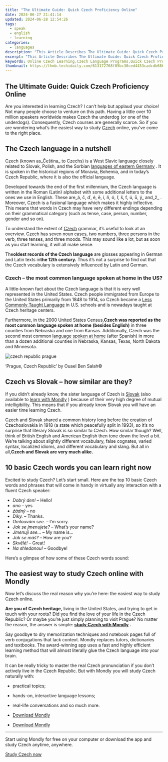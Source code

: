 ```yaml
---
title: "The Ultimate Guide: Quick Czech Proficiency Online"
date: 2024-06-27 21:41:14
updated: 2024-06-28 12:54:26
tags:
  - speak
  - english
  - learning
categories:
  - languages
description: "This Article Describes The Ultimate Guide: Quick Czech Proficiency Online"
excerpt: "This Article Describes The Ultimate Guide: Quick Czech Proficiency Online"
keywords: Online Czech Learning,Czech Language Programs,Quick Czech Proficiency,Easy Czech,Czech Language Learning Guide,Online Course for Czech Proficiency,Czech Language Mastery Online
thumbnail: https://thmb.techidaily.com/613172768f05bc30ced4453cadcdb6862cbaab1d05b995774101e68045c480a9.png
---
```


## The Ultimate Guide: Quick Czech Proficiency Online

 Are you interested in learning Czech? I can’t help but applaud your choice! Not many people choose to venture on this path. Having a little over 10 million speakers worldwide makes Czech the underdog (or one of the underdogs). Consequently, Czech courses are generally scarce. So if you are wondering what’s the easiest way to study [Czech](https://app.adjust.io/5ixfg4k?campaign=blog-post-id-6512&fallback=https%3A%2F%2Fapp.mondly.com?avangate%5Fsrc=blog-post-id-6512?mother%5Flang=en%5Fus?target%5Flang=cz&redirect%5Fandroid=https%3A%2F%2Fplay.google.com%2Fstore%2Fapps%2Fdetails%3Fid%3Dcom.atistudios.mondly.languages&redirect%5Fios=https%3A%2F%2Fitunes.apple.com%2Fapp%2Fid987873536&redirect%5Fmacos=https%3A%2F%2Fapp.mondly.com?avangate%5Fsrc=blog-post-id-6512?mother%5Flang=en%5Fus?target%5Flang=cz) online, you’ve come to the right place.

## The Czech language in a nutshell

 Czech (known as_Čeština_ to Czechs) is a West Slavic language closely related to Slovak, Polish, and the Sorbian [languages of eastern Germany](https://shop.mondly.com/affiliate.php?ACCOUNT=ATISTUDI&AFFILIATE=108875&PATH=https://www.mondly.com?AFFILIATE=108875) . It is spoken in the historical regions of Moravia, Bohemia, and in today’s Czech Republic, where it is also the official language.

 Developed towards the end of the first millennium, the Czech language is written in the Roman (Latin) alphabet with some additional letters to the ones we use in English. These are_á, č, ď, é, ě, í, ň, ó, ř, š, ť, ú, ů, ý_ and_ž_ . Moreover, Czech is a fusional language which makes it highly inflective. This means that words in Czech may have very different endings depending on their grammatical category (such as tense, case, person, number, gender and so on).

 To understand the extent of [Czech](https://www.britannica.com/topic/Czech-language) grammar, it’s useful to look at an overview. Czech has seven noun cases, two numbers, three persons in the verb, three tenses, and three moods. This may sound like a lot, but as soon as you start learning, it will all make sense.

 The**oldest records of the Czech language** are glosses appearing in German and Latin texts in**the 12th century.** Thus it’s not a surprise to find out that the Czech vocabulary is extensively influenced by Latin and German.

### Czech – the most common language spoken at home in the US?

 A little-known fact about the Czech language is that it is very well represented in the United States. Czech people immigrated from Europe to the United States primarily from 1848 to 1914, so Czech became a [Less Commonly Taught Language](https://en.wikipedia.org/wiki/Less%5FCommonly%5FTaught%5FLanguages) in U.S. schools and is nowadays taught at Czech heritage centers.

 Furthermore, in the 2000 United States Census,**Czech was reported as the most common language spoken at home** **(besides English)** in three counties from Nebraska and one from Kansas. Additionally, Czech was the second most common [language spoken at home](https://en.wikipedia.org/wiki/Language%5FSpoken%5Fat%5FHome) (after Spanish) in more than a dozen additional counties in Nebraska, Kansas, Texas, North Dakota and Minnesota.

![czech republic prague](https://edge.mondly.com/blog/wp-content/uploads/2022/02/czech-republic-prague-960x640.jpg "The Easiest Way To Study Czech Online 2")

 ‘Prague, Czech Republic’ by Ouael Ben Salah©

## Czech vs Slovak – how similar are they?

 If you didn’t already know, the sister language of Czech is [Slovak](https://shop.mondly.com/affiliate.php?ACCOUNT=ATISTUDI&AFFILIATE=108875&PATH=https://www.mondly.com?AFFILIATE=108875) (also available to [learn with Mondly](https://app.adjust.io/5ixfg4k?campaign=blog-post-id-6512&fallback=https%3A%2F%2Fapp.mondly.com?avangate%5Fsrc=blog-post-id-6512?mother%5Flang=en%5Fus?target%5Flang=sk&redirect%5Fandroid=https%3A%2F%2Fplay.google.com%2Fstore%2Fapps%2Fdetails%3Fid%3Dcom.atistudios.mondly.languages&redirect%5Fios=https%3A%2F%2Fitunes.apple.com%2Fapp%2Fid987873536&redirect%5Fmacos=https%3A%2F%2Fapp.mondly.com?avangate%5Fsrc=blog-post-id-6512?mother%5Flang=en%5Fus?target%5Flang=sk) ) because of their very high degree of mutual intelligibility. This means that if you already know Slovak you will have an easier time learning Czech.

 Czech and Slovak shared a common history long before the creation of Czechoslovakia in 1918 (a state which peacefully split in 1993), so it’s no surprise that literary Slovak is so similar to Czech. How similar though? Well, think of British English and American English then tone down the level a bit. We’re talking about slightly different vocabulary, false cognates, varied syntax, localized idioms, and different vocabulary and slang. But all in all,**Czech and Slovak are very much alike.**

## 10 basic Czech words you can learn right now

 Excited to study Czech? Let’s start small. Here are the top 10 basic Czech words and phrases that will come in handy in virtually any interaction with a fluent Czech speaker:

* _Dobrý den!_ – Hello!
* _ano_ – yes
* _źádný_ – no
* _Díky._ – Thanks.
* _Omlouvám see._ – I’m sorry.
* _Jak se jmenujete?_ – What’s your name?
* _Jmenuji see…_ – My name is…
* _Jak se máš?_ – How are you?
* _Skvělé!_ – Great!
* _Na shledanou!_ – Goodbye!

Here’s a glimpse of how some of these Czech words sound:

## The easiest way to study Czech online with Mondly

 Now let’s discuss the real reason why you’re here: the easiest way to study Czech online.

**Are you of Czech heritage,** living in the United States, and trying to get in touch with your roots? Did you find the love of your life in the Czech Republic? Or maybe you’re just simply planning to visit Prague? No matter the reason, the answer is simple: **[study Czech with Mondly](https://app.adjust.io/5ixfg4k?campaign=blog-post-id-6512&fallback=https%3A%2F%2Fapp.mondly.com?avangate%5Fsrc=blog-post-id-6512?mother%5Flang=en%5Fus?target%5Flang=cz&redirect%5Fandroid=https%3A%2F%2Fplay.google.com%2Fstore%2Fapps%2Fdetails%3Fid%3Dcom.atistudios.mondly.languages&redirect%5Fios=https%3A%2F%2Fitunes.apple.com%2Fapp%2Fid987873536&redirect%5Fmacos=https%3A%2F%2Fapp.mondly.com?avangate%5Fsrc=blog-post-id-6512?mother%5Flang=en%5Fus?target%5Flang=cz) .**

 Say goodbye to dry memorization techniques and notebook pages full of verb conjugations that lack context. Mondly replaces tutors, dictionaries and textbooks. The award-winning app uses a fast and highly efficient learning method that will almost literally glue the Czech language into your brain.

 It can be really tricky to master the real Czech pronunciation if you don’t actively live in the Czech Republic. But with Mondly you will study Czech naturally with:

* practical topics;
* hands-on, interactive language lessons;
* real-life conversations and so much more.

* [Download Mondly](https://www.facebook.com/sharer/sharer.php?u=https%3A%2F%2Fwww.mondly.com%2Fblog%2Flearn-czech-online%2F&t=The+Easiest+Way+to+Study+Czech+Online "Share on Facebook")
* [Download Mondly](https://shop.mondly.com/affiliate.php?ACCOUNT=ATISTUDI&AFFILIATE=108875&PATH=https://www.mondly.com?AFFILIATE=108875)

---

 Start using Mondly for free on your computer or download the app and study Czech anytime, anywhere.

[Study Czech now](https://adjt.mondly.com/5ixfg4k?campaign=blog-post-id-6512&fallback=https%3A%2F%2Fapp.mondly.com%3Futm%5Fmedium%3Dblog%5Fblog-post-id-6512%26utm%5Fsource%3Dblog-post-id-6512&redirect%5Fmacos=https%3A%2F%2Fapp.mondly.com%3Futm%5Fmedium%3Dblog%5Fblog-post-id-6512%26utm%5Fsource%3Dblog-post-id-6512&redirect%5Fandroid=https%3A%2F%2Fplay.google.com%2Fstore%2Fapps%2Fdetails%3Fid%3Dcom.atistudios.mondly.languages%3Futm%5Fmedium%3Dblog%5Fblog-post-id-6512%26utm%5Fsource%3Dblog-post-id-6512&redirect%5Fios=https%3A%2F%2Fapps.apple.com%2Fapp%2Fapple-store%2Fid987873536%3Fpt%3D78954800%26ct%3Dblog-post-id-6512%26mt%3D8 "Study Czech now")

<ins class="adsbygoogle"
     style="display:block"
     data-ad-format="autorelaxed"
     data-ad-client="ca-pub-7571918770474297"
     data-ad-slot="1223367746"></ins>



<ins class="adsbygoogle"
     style="display:block"
     data-ad-client="ca-pub-7571918770474297"
     data-ad-slot="8358498916"
     data-ad-format="auto"
     data-full-width-responsive="true"></ins>
